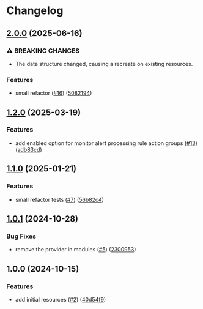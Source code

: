 # Changelog

## [2.0.0](https://github.com/CloudNationHQ/terraform-azure-alerts/compare/v1.2.0...v2.0.0) (2025-06-16)


### ⚠ BREAKING CHANGES

* The data structure changed, causing a recreate on existing resources.

### Features

* small refactor ([#16](https://github.com/CloudNationHQ/terraform-azure-alerts/issues/16)) ([5082194](https://github.com/CloudNationHQ/terraform-azure-alerts/commit/50821940f6a33a5c7185bb895602fbf321bd7e3f))

## [1.2.0](https://github.com/CloudNationHQ/terraform-azure-alerts/compare/v1.1.0...v1.2.0) (2025-03-19)


### Features

* add enabled option for monitor alert processing rule action groups ([#13](https://github.com/CloudNationHQ/terraform-azure-alerts/issues/13)) ([adb83cd](https://github.com/CloudNationHQ/terraform-azure-alerts/commit/adb83cdda9cdfa358bdb49a188813e8c39110949))

## [1.1.0](https://github.com/CloudNationHQ/terraform-azure-alerts/compare/v1.0.1...v1.1.0) (2025-01-21)


### Features

* small refactor tests ([#7](https://github.com/CloudNationHQ/terraform-azure-alerts/issues/7)) ([56b82c4](https://github.com/CloudNationHQ/terraform-azure-alerts/commit/56b82c4adcd948012e0c808066f54f5af9e4fee0))

## [1.0.1](https://github.com/CloudNationHQ/terraform-azure-alerts/compare/v1.0.0...v1.0.1) (2024-10-28)


### Bug Fixes

* remove the provider in modules ([#5](https://github.com/CloudNationHQ/terraform-azure-alerts/issues/5)) ([2300953](https://github.com/CloudNationHQ/terraform-azure-alerts/commit/2300953d7c895e61a6e0f3a91b5b786c87c9d715))

## 1.0.0 (2024-10-15)


### Features

* add initial resources ([#2](https://github.com/CloudNationHQ/terraform-azure-alerts/issues/2)) ([40d54f9](https://github.com/CloudNationHQ/terraform-azure-alerts/commit/40d54f93017a20ba8f8c409ac3e9ae03b6cdd5fa))
